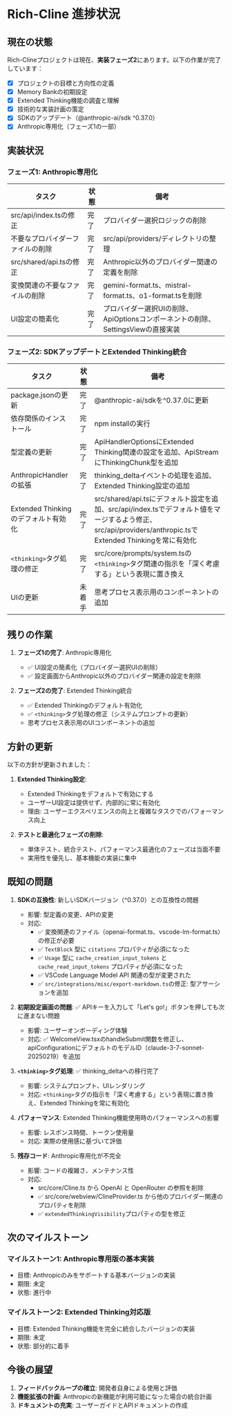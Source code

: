 # Rich-Cline 進捗状況

## 現在の状態

Rich-Clineプロジェクトは現在、**実装フェーズ2**にあります。以下の作業が完了しています：

- [x] プロジェクトの目標と方向性の定義
- [x] Memory Bankの初期設定
- [x] Extended Thinking機能の調査と理解
- [x] 技術的な実装計画の策定
- [x] SDKのアップデート（@anthropic-ai/sdk ^0.37.0）
- [x] Anthropic専用化（フェーズ1の一部）

## 実装状況

### フェーズ1: Anthropic専用化

| タスク | 状態 | 備考 |
|-------|------|------|
| src/api/index.tsの修正 | 完了 | プロバイダー選択ロジックの削除 |
| 不要なプロバイダーファイルの削除 | 完了 | src/api/providers/ディレクトリの整理 |
| src/shared/api.tsの修正 | 完了 | Anthropic以外のプロバイダー関連の定義を削除 |
| 変換関連の不要なファイルの削除 | 完了 | gemini-format.ts、mistral-format.ts、o1-format.tsを削除 |
| UI設定の簡素化 | 完了 | プロバイダー選択UIの削除、ApiOptionsコンポーネントの削除、SettingsViewの直接実装 |

### フェーズ2: SDKアップデートとExtended Thinking統合

| タスク | 状態 | 備考 |
|-------|------|------|
| package.jsonの更新 | 完了 | @anthropic-ai/sdkを^0.37.0に更新 |
| 依存関係のインストール | 完了 | npm installの実行 |
| 型定義の更新 | 完了 | ApiHandlerOptionsにExtended Thinking関連の設定を追加、ApiStreamにThinkingChunk型を追加 |
| AnthropicHandlerの拡張 | 完了 | thinking_deltaイベントの処理を追加、Extended Thinking設定の追加 |
| Extended Thinkingのデフォルト有効化 | 完了 | src/shared/api.tsにデフォルト設定を追加、src/api/index.tsでデフォルト値をマージするよう修正、src/api/providers/anthropic.tsでExtended Thinkingを常に有効化 |
| `<thinking>`タグ処理の修正 | 完了 | src/core/prompts/system.tsの`<thinking>`タグ関連の指示を「深く考慮する」という表現に置き換え |
| UIの更新 | 未着手 | 思考プロセス表示用のコンポーネントの追加 |

## 残りの作業

1. **フェーズ1の完了**: Anthropic専用化
   - ✅ UI設定の簡素化（プロバイダー選択UIの削除）
   - ✅ 設定画面からAnthropic以外のプロバイダー関連の設定を削除

2. **フェーズ2の完了**: Extended Thinking統合
   - ✅ Extended Thinkingのデフォルト有効化
   - ✅ `<thinking>`タグ処理の修正（システムプロンプトの更新）
   - 思考プロセス表示用のUIコンポーネントの追加

## 方針の更新

以下の方針が更新されました：

1. **Extended Thinking設定**:
   - Extended Thinkingをデフォルトで有効にする
   - ユーザーUI設定は提供せず、内部的に常に有効化
   - 理由: ユーザーエクスペリエンスの向上と複雑なタスクでのパフォーマンス向上

2. **テストと最適化フェーズの削除**:
   - 単体テスト、統合テスト、パフォーマンス最適化のフェーズは当面不要
   - 実用性を優先し、基本機能の実装に集中

## 既知の問題

1. **SDKの互換性**: 新しいSDKバージョン（^0.37.0）との互換性の問題
   - 影響: 型定義の変更、APIの変更
   - 対応: 
     - ✅ 変換関連のファイル（openai-format.ts、vscode-lm-format.ts）の修正が必要
     - ✅ `TextBlock` 型に `citations` プロパティが必須になった
     - ✅ `Usage` 型に `cache_creation_input_tokens` と `cache_read_input_tokens` プロパティが必須になった
     - ✅ VSCode Language Model API 関連の型が変更された
     - ✅ `src/integrations/misc/export-markdown.ts`の修正: 型アサーションを追加

2. **初期設定画面の問題**: ✅ APIキーを入力して「Let's go!」ボタンを押しても次に進まない問題
   - 影響: ユーザーオンボーディング体験
   - 対応: ✅ WelcomeView.tsxのhandleSubmit関数を修正し、apiConfigurationにデフォルトのモデルID（claude-3-7-sonnet-20250219）を追加

2. **`<thinking>`タグ処理**: ✅ thinking_deltaへの移行完了
   - 影響: システムプロンプト、UIレンダリング
   - 対応: `<thinking>`タグの指示を「深く考慮する」という表現に置き換え、Extended Thinkingを常に有効化

3. **パフォーマンス**: Extended Thinking機能使用時のパフォーマンスへの影響
   - 影響: レスポンス時間、トークン使用量
   - 対応: 実際の使用感に基づいて評価

4. **残存コード**: Anthropic専用化が不完全
   - 影響: コードの複雑さ、メンテナンス性
   - 対応: 
     - src/core/Cline.ts から OpenAI と OpenRouter の参照を削除
     - ✅ src/core/webview/ClineProvider.ts から他のプロバイダー関連のプロパティを削除
     - ✅ `extendedThinkingVisibility`プロパティの型を修正

## 次のマイルストーン

### マイルストーン1: Anthropic専用版の基本実装
- 目標: Anthropicのみをサポートする基本バージョンの実装
- 期限: 未定
- 状態: 進行中

### マイルストーン2: Extended Thinking対応版
- 目標: Extended Thinking機能を完全に統合したバージョンの実装
- 期限: 未定
- 状態: 部分的に着手

## 今後の展望

1. **フィードバックループの確立**: 開発者自身による使用と評価
2. **機能拡張の計画**: Anthropicの新機能が利用可能になった場合の統合計画
3. **ドキュメントの充実**: ユーザーガイドとAPIドキュメントの作成
